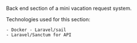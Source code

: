 Back end section of a mini vacation request system.

Technologies used for this section:

    - Docker - Laravel/sail
    - Laravel/Sanctum for API
